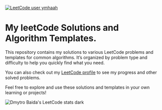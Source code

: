 [![LeetCode user ymhaah](https://img.shields.io/badge/dynamic/json?style=flat-square&labelColor=black&color=%23ffa116&label=Solved&query=solvedOverTotal&url=https%3A%2F%2Fleetcode-badge.vercel.app%2Fapi%2Fusers%2Fymhaah&logo=leetcode&logoColor=yellow)](https://leetcode.com/ymhaah/)
# My leetCode Solutions and Algorithm Templates.

This repository contains my solutions to various LeetCode problems and templates for common algorithms. It’s organized by problem type and difficulty to help you quickly find what you need.

You can also check out my [LeetCode profile](https://leetcode.com/u/ymhaah/) to see my progress and other solved problems.

Feel free to explore and use these solutions and templates in your own learning or projects!

![Dmytro Baida's LeetCode stats dark](https://leetcode-badge-sage.vercel.app/badge/ymhaah?theme=dark&bgColor=282828)
